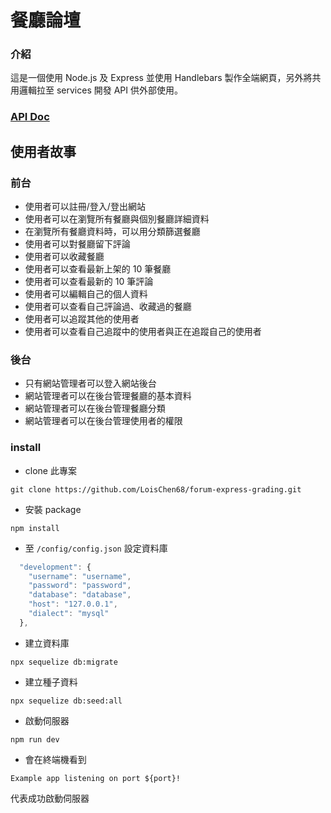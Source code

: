 # 餐廳論壇


### 介紹
這是一個使用 Node.js 及 Express 並使用 Handlebars 製作全端網頁，另外將共用邏輯拉至 services 開發 API 供外部使用。

### [API Doc](https://www.notion.so/API-389a98b9bfa749f69df76b192afb8c83)

## 使用者故事
### 前台
- 使用者可以註冊/登入/登出網站
- 使用者可以在瀏覽所有餐廳與個別餐廳詳細資料
- 在瀏覽所有餐廳資料時，可以用分類篩選餐廳
- 使用者可以對餐廳留下評論
- 使用者可以收藏餐廳
- 使用者可以查看最新上架的 10 筆餐廳
- 使用者可以查看最新的 10 筆評論
- 使用者可以編輯自己的個人資料
- 使用者可以查看自己評論過、收藏過的餐廳
- 使用者可以追蹤其他的使用者
- 使用者可以查看自己追蹤中的使用者與正在追蹤自己的使用者 

### 後台
- 只有網站管理者可以登入網站後台
- 網站管理者可以在後台管理餐廳的基本資料
- 網站管理者可以在後台管理餐廳分類
- 網站管理者可以在後台管理使用者的權限

### install
- clone 此專案
```
git clone https://github.com/LoisChen68/forum-express-grading.git
```

- 安裝 package
```
npm install
```

- 至 `/config/config.json` 設定資料庫
``` javascript
  "development": {
    "username": "username",
    "password": "password",
    "database": "database",
    "host": "127.0.0.1",
    "dialect": "mysql"
  },
```

- 建立資料庫
```
npx sequelize db:migrate
```

- 建立種子資料
```
npx sequelize db:seed:all
```

- 啟動伺服器
```
npm run dev
```
- 會在終端機看到
```
Example app listening on port ${port}!
```
代表成功啟動伺服器